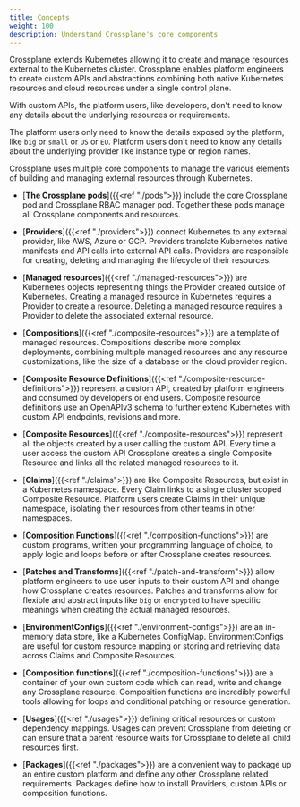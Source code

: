 ```yaml
---
title: Concepts
weight: 100
description: Understand Crossplane's core components
---
```


Crossplane extends Kubernetes allowing it to create and manage
resources external to the Kubernetes cluster. Crossplane enables platform 
engineers to create custom APIs and abstractions combining both native 
Kubernetes resources and cloud resources under a single control plane. 

With custom APIs, the platform users, like developers, don't need to know 
any details about the underlying resources or requirements. 

The platform users only need to know the details exposed by the platform, like
`big` or `small` or `US` or `EU`. Platform users don't need to know any details
about the underlying provider like instance type or region names. 

Crossplane uses multiple core components to manage the various elements of
building and managing external resources through Kubernetes. 

* [**The Crossplane pods**]({{<ref "./pods">}}) include the core Crossplane pod and
  Crossplane RBAC manager pod. Together these pods manage all Crossplane
  components and resources. 

* [**Providers**]({{<ref "./providers">}}) connect Kubernetes to any external
  provider, like AWS, Azure or GCP. Providers translate Kubernetes native
  manifests and API calls into external API calls. Providers are responsible for
  creating, deleting and managing the lifecycle of their resources.

* [**Managed resources**]({{<ref "./managed-resources">}}) are Kubernetes objects
  representing things the Provider created outside of Kubernetes. Creating a
  managed resource in Kubernetes requires a Provider to create a resource.
  Deleting a managed resource requires a Provider to delete the associated
  external resource.

* [**Compositions**]({{<ref "./composite-resources">}}) are a template of managed
  resources. Compositions describe more complex deployments, combining multiple
  managed resources and any resource customizations, like the size of a database
  or the cloud provider region.

* [**Composite Resource Definitions**]({{<ref "./composite-resource-definitions">}})
  represent a custom API, created by platform engineers and consumed by
  developers or end users. Composite resource definitions use an OpenAPIv3
  schema to further extend Kubernetes with custom API endpoints, revisions and
  more. 

* [**Composite Resources**]({{<ref "./composite-resources">}}) represent all the
  objects created by a user calling the custom API. Every time a user access the
  custom API Crossplane creates a single Composite Resource and links all
  the related managed resources to it. 

* [**Claims**]({{<ref "./claims">}}) are like Composite Resources, but exist
  in a Kubernetes namespace. Every Claim links to a single cluster scoped
  Composite Resource. Platform users create Claims in their unique namespace,
  isolating their resources from other teams in other namespaces. 

* [**Composition Functions**]({{<ref "./composition-functions">}}) are custom
  programs, written your programming language of choice, to apply logic and
  loops before or after Crossplane creates resources. 

* [**Patches and Transforms**]({{<ref "./patch-and-transform">}}) allow platform
  engineers to use user inputs to their custom API and change how Crossplane
  creates resources. Patches and transforms allow for flexible and
  abstract inputs like `big` or `encrypted` to have specific meanings when
  creating the actual managed resources.

* [**EnvironmentConfigs**]({{<ref "./environment-configs">}}) are an in-memory
  data store, like a Kubernetes ConfigMap. EnvironmentConfigs are useful for
  custom resource mapping or storing and retrieving data across Claims and
  Composite Resources. 

* [**Composition functions**]({{<ref "./composition-functions">}}) are a container
  of your own custom code which can read, write and change any Crossplane
  resource. Composition functions are incredibly powerful tools allowing for
  loops and conditional patching or resource generation.

* [**Usages**]({{<ref "./usages">}}) defining critical resources or custom
  dependency mappings. Usages can prevent Crossplane from deleting or can
  ensure that a parent resource waits for Crossplane to delete all child 
  resources first. 

* [**Packages**]({{<ref "./packages">}}) are a convenient way to package up an
  entire custom platform and define any other Crossplane related requirements.
  Packages define how to install Providers, custom APIs or composition functions.
